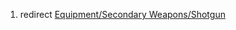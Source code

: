1.  redirect [Equipment/Secondary
    Weapons/Shotgun](Equipment/Secondary_Weapons/Shotgun "wikilink")